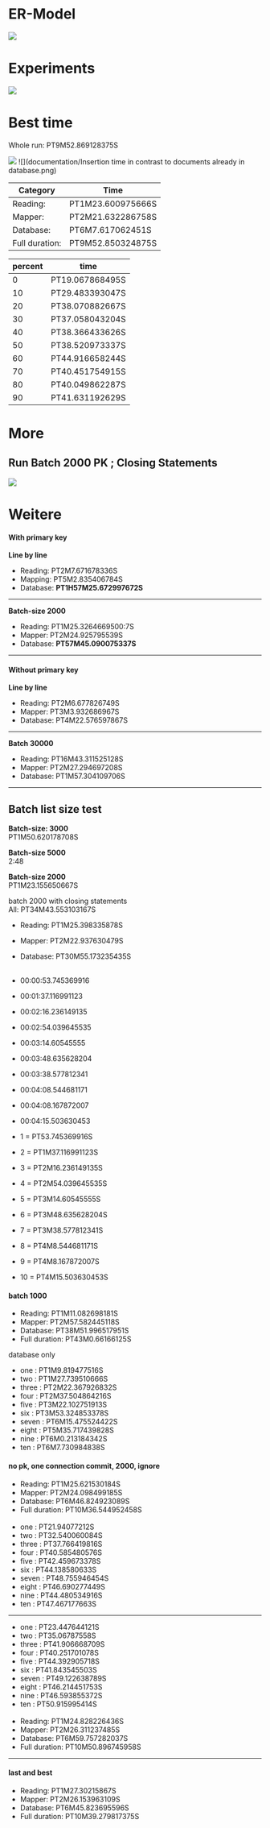 # ER-Model

![](documentation/Small-ER.png)

# Experiments

![](documentation/Time-Results.png)

# Best time
Whole run: PT9M52.869128375S

![](documentation/Best-Result.png)
![](documentation/Insertion time in contrast to documents already in database.png)

| Category  | Time             |
|-----------|------------------|
| Reading:  | PT1M23.600975666S |
| Mapper:   | PT2M21.632286758S |
| Database: | PT6M7.617062451S |
| Full duration: |  PT9M52.850324875S  |

| percent | time |
|---------|------|
| 0       |   PT19.067868495S   |
| 10      |  PT29.483393047S    |
| 20      |  PT38.070882667S    |
| 30      |   PT37.058043204S   |
| 40      |    PT38.366433626S   |
| 50      |    PT38.520973337S  |
| 60      |  PT44.916658244S    |
| 70      |   PT40.451754915S   |
| 80      |   PT40.049862287S   |
| 90      |    PT41.631192629S  |


# More

## Run Batch 2000 PK ; Closing Statements

![](documentation/more/Experiment-Times-Insertiontime-In-Contrast-To-Documents-In-Database.png)

# Weitere

#### With primary key

**Line by line**

* Reading:  PT2M7.671678336S
* Mapping:  PT5M2.835406784S
* Database: **PT1H57M25.672997672S**

____________________
**Batch-size 2000**

* Reading:  PT1M25.3264669500:7S
* Mapper:   PT2M24.925795539S
* Database: **PT57M45.090075337S**

____________________

#### Without primary key

**Line by line**

* Reading:  PT2M6.677826749S
* Mapper:   PT3M3.932686967S
* Database: PT4M22.576597867S

____________________
**Batch 30000**

* Reading:  PT16M43.311525128S
* Mapper:   PT2M27.294697208S
* Database: PT1M57.304109706S

____________________

## Batch list size test

**Batch-size: 3000** <br>
PT1M50.620178708S

**Batch-size 5000** <br>
2:48

**Batch-size 2000** <br>
PT1M23.155650667S

batch 2000 with closing statements <br>
All: PT34M43.553103167S

* Reading:  PT1M25.398335878S
* Mapper:   PT2M22.937630479S
* Database: PT30M55.173235435S
  <br> <br>

* 00:00:53.745369916
* 00:01:37.116991123
* 00:02:16.236149135
* 00:02:54.039645535
* 00:03:14.60545555
* 00:03:48.635628204
* 00:03:38.577812341
* 00:04:08.544681171
* 00:04:08.167872007
* 00:04:15.503630453

* 1 = PT53.745369916S
* 2 = PT1M37.116991123S
* 3 = PT2M16.236149135S
* 4 = PT2M54.039645535S
* 5 = PT3M14.60545555S
* 6 = PT3M48.635628204S
* 7 = PT3M38.577812341S
* 8 = PT4M8.544681171S
* 9 = PT4M8.167872007S
* 10 = PT4M15.503630453S

#### batch 1000

* Reading:  PT1M11.082698181S
* Mapper:   PT2M57.582445118S
* Database: PT38M51.996517951S
* Full duration: PT43M0.66166125S

database only

* one : PT1M9.819477516S
* two : PT1M27.739510666S
* three : PT2M22.367926832S
* four : PT2M37.504864216S
* five : PT3M22.102751913S
* six : PT3M53.324853378S
* seven : PT6M15.475524422S
* eight : PT5M35.717439828S
* nine : PT6M0.213184342S
* ten : PT6M7.730984838S

#### no pk, one connection commit, 2000, ignore

* Reading:  PT1M25.621530184S
* Mapper:   PT2M24.098499185S
* Database: PT6M46.824923089S
* Full duration: PT10M36.544952458S
  <br> <br>
* one : PT21.94077212S
* two : PT32.540060084S
* three : PT37.766419816S
* four : PT40.585480576S
* five : PT42.459673378S
* six : PT44.138580633S
* seven : PT48.755946454S
* eight : PT46.690277449S
* nine : PT44.480534916S
* ten : PT47.467177663S

----------

* one : PT23.447644121S
* two : PT35.06787558S
* three : PT41.906668709S
* four : PT40.251701078S
* five : PT44.392905718S
* six : PT41.843545503S
* seven : PT49.122638789S
* eight : PT46.214451753S
* nine : PT46.593855372S
* ten : PT50.915995414S
  <br> <br>
* Reading:  PT1M24.828226436S
* Mapper:   PT2M26.311237485S
* Database: PT6M59.757282037S
* Full duration: PT10M50.896745958S

----------------

#### last and best

* Reading:  PT1M27.30215867S
* Mapper:   PT2M26.153963109S
* Database: PT6M45.823695596S
* Full duration: PT10M39.279817375S



